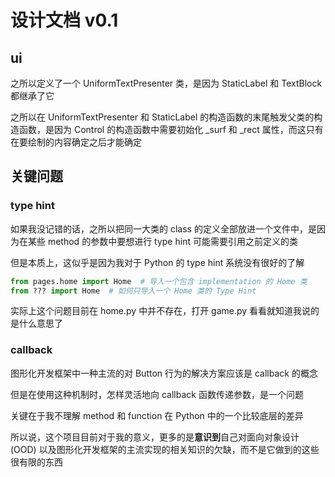 # 设计文档 v0.1

## ui

之所以定义了一个 UniformTextPresenter 类，是因为 StaticLabel 和 TextBlock 都继承了它

之所以在 UniformTextPresenter 和 StaticLabel 的构造函数的末尾触发父类的构造函数，是因为 Control 的构造函数中需要初始化 _surf 和 _rect 属性，而这只有在要绘制的内容确定之后才能确定

## 关键问题

### type hint

如果我没记错的话，之所以把同一大类的 class 的定义全部放进一个文件中，是因为在某些 method 的参数中要想进行 type hint 可能需要引用之前定义的类

但是本质上，这似乎是因为我对于 Python 的 type hint 系统没有很好的了解

```py
from pages.home import Home  # 导入一个包含 implementation 的 Home 类
from ??? import Home  # 如何只导入一个 Home 类的 Type Hint
```

实际上这个问题目前在 home.py 中并不存在，打开 game.py 看看就知道我说的是什么意思了

### callback

图形化开发框架中一种主流的对 Button 行为的解决方案应该是 callback 的概念

但是在使用这种机制时，怎样灵活地向 callback 函数传递参数，是一个问题

关键在于我不理解 method 和 function 在 Python 中的一个比较底层的差异


所以说，这个项目目前对于我的意义，更多的是**意识到**自己对面向对象设计 (OOD) 以及图形化开发框架的主流实现的相关知识的欠缺，而不是它做到的这些很有限的东西
